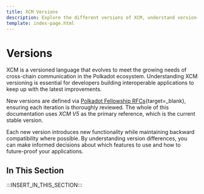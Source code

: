 ```yaml
---
title: XCM Versions
description: Explore the different versions of XCM, understand version-specific features and capabilities, and find migration guides for upgrading between versions.
template: index-page.html
---
```


# Versions

XCM is a versioned language that evolves to meet the growing needs of cross-chain communication in the Polkadot ecosystem. Understanding XCM versioning is essential for developers building interoperable applications to keep up with the latest improvements.

New versions are defined via [Polkadot Fellowship RFCs](https://github.com/polkadot-fellows/rfcs){target=\_blank}, ensuring each iteration is thoroughly reviewed. The whole of this documentation uses _XCM V5_ as the primary reference, which is the current stable version.

Each new version introduces new functionality while maintaining backward compatibility where possible. By understanding version differences, you can make informed decisions about which features to use and how to future-proof your applications.

## In This Section

:::INSERT_IN_THIS_SECTION:::